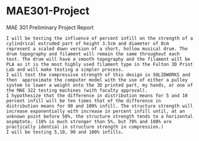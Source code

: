 # MAE301-Project
MAE 301 Preliminary Project Report 

	I will be testing the influence of percent infill on the strength of a cylindrical extruded part of height 3.5cm and diameter of 8cm represent a scaled down version of a short, hollow musical drum. The drum topography and filament will remain the same throughout each test. The drum will have a smooth topography and the filament will be PLA as it is the most highly used filament type in the Fulton 3D Print Lab and will make testing a simpler process. 
	I will test the compressive strength of this design in SOLIDWORKS and then  approximate the computer model with the use of either a pulley system to lower a weight onto the 3D printed part, my hands, or one of the MAE 322 testing machines (with faculty approval). 
	I hypothesize that the difference in distribution means for 5 and 10 percent infill will be ten times that of the difference in distribution means for 90 and 100% infill. The structure strength will increase exponentially with increase in percent infill until, at an unknown point before 50%, the structure strength tends to a horizontal asymptote. (10% is much stronger than 5%, but 70% and 100% are practically idential in structure strength in compression.)
	I will be testing 5,10, 90 and 100% infills. 
  




